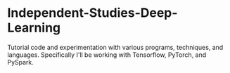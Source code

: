 # Independent-Studies-Deep-Learning
Tutorial code and experimentation with various programs, techniques, and languages. Specifically I'll be working with Tensorflow, PyTorch, and PySpark.
